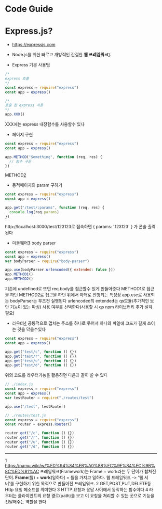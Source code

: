 # Code Guide

# Express.js?

- https://expressjs.com
- Node.js를 위한 빠르고 개방적인 간결한 **웹 프레임워크**[1](#footnote1).

- Express 기본 사용법

```js
/*
express 호출
*/
const express = require("express")
const app = express()

/*
호출 한 express 사용
*/
app.XXX()
```

XXX에는 express 내장함수를 사용할수 있다

- 페이지 구현

```js
const express = require("express")
const app = express()

app.METHOD("Something", function (req, res) {
  // 함수 구문
})
```

METHOD[2](#footnote2)

- 동적페이지의 param 구하기

```js
const express = require("express")
const app = express()

app.get("/test/:params", function (req, res) {
  console.log(req.params)
})
```

http://localhost:3000/test/123123로 접속하면
{ params: '123123' } 가 콘솔 출력된다

- 미들웨어[3](#footnote3) body parser

```js
const express = require("express")
const app = express()
var bodyParser = require("body-parser")

app.use(bodyParser.urlencoded({ extended: false }))
app.METHOD1()
app.METHOD2()
```

기존에 undefined로 뜨던 req.body를 접근할수 있게 만들어준다
METHOD1로 접근을 하던 METHOD2로 접근을 하던 위에서 아래로 진행되는 특성상 app.use로 사용되는 bodyParser는 무조건 실행된다
urlencoded의 extended는 qs모듈(추가적인 보안 기능이 있는 파싱) 사용 여부를 선택한다(사용할 시 qs npm 라이브러리 추가 설치 필요)

- 라우터[4](#footnote4)
  공통적으로 겹치는 주소를 하나로 묶어서 하나의 파일에 코드가 길게 쓰이는 것을 막을수있다

```js
const express = require("express")
const app = express()

app.get("test/c", function () {})
app.get("test/r", function () {})
app.get("test/u", function () {})
app.get("test/d", function () {})
```

위의 코드를 라우터기능을 활용하면 다음과 같이 쓸 수 있다

```js
// ./index.js
const express = require("express")
const app = express()
var testRouter = require("./routes/test")

app.use("/test", testRouter)

// ./routes/test.js
const express = require("express")
const router = express.Router()

router.get("/c", function () {})
router.get("/r", function () {})
router.get("/u", function () {})
router.get("/d", function () {})
```

---

<a name="footnote1">1</a>
https://namu.wiki/w/%ED%94%84%EB%A0%88%EC%9E%84%EC%9B%8C%ED%81%AC
프레임워크(Framework)는 Frame + work라는 두 단어가 합쳐진 단어.
**Frame**(틀) + **work**(일하다) = 틀을 가지고 일하다.
웹 프레임워크 -> '웹 서버'를 구현하기 위한 목적으로 만들어진 프레임워크.
<a name="footnote2">2</a> GET,POST,PUT,DELETE등 Http 요청 메소드를 의미한다
<a name="footnote3">3</a> HTTP 요청과 응답 사이에서 동작하는 함수이다
<a name="footnote4">4</a> 라우터는 클라이언트의 요청 경로(path)를 보고 이 요청을 처리할 수 있는 곳으로 기능을 전달해주는 역할을 한다
